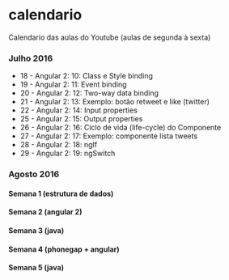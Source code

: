 # calendario
Calendario das aulas do Youtube (aulas de segunda à sexta)

### Julho 2016
* 18 - Angular 2: 10: Class e Style binding
* 19 - Angular 2: 11: Event binding
* 20 - Angular 2: 12: Two-way data binding
* 21 - Angular 2: 13: Exemplo: botão retweet e like (twitter)
* 22 - Angular 2: 14: Input properties
* 25 - Angular 2: 15: Output properties
* 26 - Angular 2: 16: Ciclo de vida (life-cycle) do Componente
* 27 - Angular 2: 17: Exemplo: componente lista tweets
* 28 - Angular 2: 18: ngIf
* 29 - Angular 2: 19: ngSwitch

### Agosto 2016

#### Semana 1 (estrutura de dados)

#### Semana 2 (angular 2)

#### Semana 3 (java)

#### Semana 4 (phonegap + angular)

#### Semana 5 (java)
